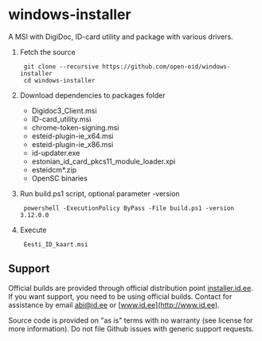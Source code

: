 windows-installer
=================

A MSI with DigiDoc, ID-card utility and package with various drivers.

1. Fetch the source

        git clone --recursive https://github.com/open-eid/windows-installer
        cd windows-installer

2. Download dependencies to packages folder
   * Digidoc3_Client.msi
   * ID-card_utility.msi
   * chrome-token-signing.msi
   * esteid-plugin-ie_x64.msi
   * esteid-plugin-ie_x86.msi
   * id-updater.exe
   * estonian_id_card_pkcs11_module_loader.xpi
   * esteidcm*.zip
   * OpenSC binaries

3. Run build.ps1 script, optional parameter -version

        powershell -ExecutionPolicy ByPass -File build.ps1 -version 3.12.0.0

4. Execute

        Eesti_ID_kaart.msi 

## Support
Official builds are provided through official distribution point [installer.id.ee](https://installer.id.ee). If you want support, you need to be using official builds. Contact for assistance by email [abi@id.ee](mailto:abi@id.ee) or [www.id.ee](http://www.id.ee).

Source code is provided on "as is" terms with no warranty (see license for more information). Do not file Github issues with generic support requests.